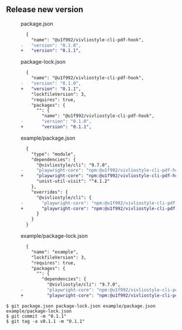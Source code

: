 ## Release new version

<figure>
<figcaption>package.json</figcaption>

```diff
  {
    "name": "@u1f992/vivliostyle-cli-pdf-hook",
-   "version": "0.1.0",
+   "version": "0.1.1",
```

</figure>
<figure>
<figcaption>package-lock.json</figcaption>

```diff
  {
    "name": "@u1f992/vivliostyle-cli-pdf-hook",
-   "version": "0.1.0",
+   "version": "0.1.1",
    "lockfileVersion": 3,
    "requires": true,
    "packages": {
      "": {
        "name": "@u1f992/vivliostyle-cli-pdf-hook",
-       "version": "0.1.0",
+       "version": "0.1.1",
```

</figure>
<figure>
<figcaption>example/package.json</figcaption>

```diff
  {
    "type": "module",
    "dependencies": {
      "@vivliostyle/cli": "9.7.0",
-     "playwright-core": "npm:@u1f992/vivliostyle-cli-pdf-hook@0.1.0",
+     "playwright-core": "npm:@u1f992/vivliostyle-cli-pdf-hook@0.1.1",
      "unist-util-visit": "^4.1.2"
    },
    "overrides": {
      "@vivliostyle/cli": {
-       "playwright-core": "npm:@u1f992/vivliostyle-cli-pdf-hook@0.1.0"
+       "playwright-core": "npm:@u1f992/vivliostyle-cli-pdf-hook@0.1.1"
      }
    }
  }
```

</figure>
<figure>
<figcaption>example/package-lock.json</figcaption>

```diff
  {
    "name": "example",
    "lockfileVersion": 3,
    "requires": true,
    "packages": {
      "": {
        "dependencies": {
          "@vivliostyle/cli": "9.7.0",
-         "playwright-core": "npm:@u1f992/vivliostyle-cli-pdf-hook@0.1.0",
+         "playwright-core": "npm:@u1f992/vivliostyle-cli-pdf-hook@0.1.1",
```

</figure>

```
$ git package.json package-lock.json example/package.json example/package-lock.json
$ git commit -m "0.1.1"
$ git tag -a v0.1.1 -m "0.1.1"
```
